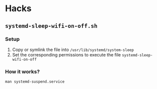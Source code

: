 # Hacks

## `systemd-sleep-wifi-on-off.sh`

### Setup

 1. Copy or symlink the file into `/usr/lib/systemd/system-sleep`
 1. Set the corresponding permissions to execute the file `systemd-sleep-wifi-on-off`

### How it works?

```
man systemd-suspend.service
```
